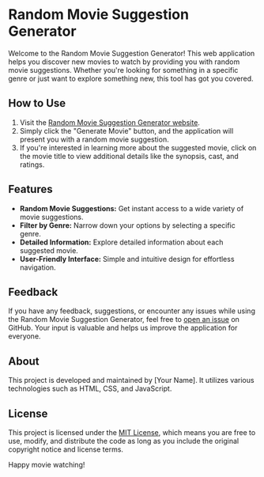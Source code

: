 
# Random Movie Suggestion Generator

Welcome to the Random Movie Suggestion Generator! This web application helps you discover new movies to watch by providing you with random movie suggestions. Whether you're looking for something in a specific genre or just want to explore something new, this tool has got you covered.

## How to Use

1. Visit the [Random Movie Suggestion Generator website](https://ashutoshgoswami24.github.io/Movies-Suggestion/main.html).
2. Simply click the "Generate Movie" button, and the application will present you with a random movie suggestion.
3. If you're interested in learning more about the suggested movie, click on the movie title to view additional details like the synopsis, cast, and ratings.

## Features

- **Random Movie Suggestions:** Get instant access to a wide variety of movie suggestions.
- **Filter by Genre:** Narrow down your options by selecting a specific genre.
- **Detailed Information:** Explore detailed information about each suggested movie.
- **User-Friendly Interface:** Simple and intuitive design for effortless navigation.

## Feedback

If you have any feedback, suggestions, or encounter any issues while using the Random Movie Suggestion Generator, feel free to [open an issue](https://github.com/ashutoshgoswami24/Movies-Suggestion/issues) on GitHub. Your input is valuable and helps us improve the application for everyone.

## About

This project is developed and maintained by [Your Name]. It utilizes various technologies such as HTML, CSS, and JavaScript.

## License

This project is licensed under the [MIT License](LICENSE), which means you are free to use, modify, and distribute the code as long as you include the original copyright notice and license terms.

Happy movie watching!
